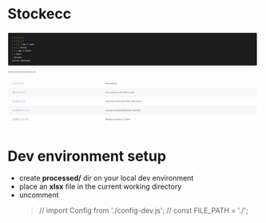 # Stockecc

![Cron](cron.png)

# Dev environment setup

- create **processed/** dir on your local dev environment
- place an **xlsx** file in the current working directory
- uncomment
  > // import Config from './config-dev.js';
  > // const FILE_PATH = './';
